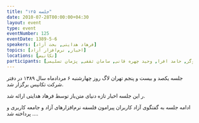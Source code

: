 ```yaml
---
title: "جلسه ۱۲۵"
date: 2010-07-28T00:00:00+04:30
layout: event
type: event
eventNumber: 125
eventDate: 1389-5-6
speakers: [فرهاد هدایتی, بحث آزاد]
topics: [اخبار, نرم‌افزار آزاد]
locations: [تکانیس]
participants: [اشکان قاسمی, بهنام توکلی, نوید آقا حسنی, فرهاد هدایتی فرد, امیر ابوحمزه, نیما جوهری‌ زاده, مهدی اسماعیلی, انصار خوگر, حامد افرا, وحید چهره قانی, سامان ثقفی, پژمان تسلیمی]
---
```

جلسه یکصد و بیست و پنجم تهران لاگ روز چهارشنبه ۶ مردادماه سال ۱۳۸۹ در دفتر شرکت تکانیس برگزار شد.

ر این جلسه اخبار تازه دنیای متن‌باز توسط فرهاد هدایتی ارائه شد.

ادامه جلسه به گفتگوی آزاد کاربران پیرامون فلسفه نرم‌افزارهای آزاد و جامعه کاربری و ... پرداخته شد.